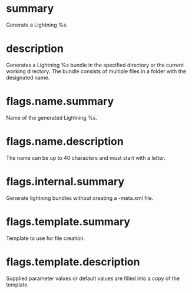 # summary

Generate a Lightning %s.

# description

Generates a Lightning %s bundle in the specified directory or the current working directory. The bundle consists of multiple files in a folder with the designated name.

# flags.name.summary

Name of the generated Lightning %s.

# flags.name.description

The name can be up to 40 characters and must start with a letter.

# flags.internal.summary

Generate lightning bundles without creating a -meta.xml file.

# flags.template.summary

Template to use for file creation.

# flags.template.description

Supplied parameter values or default values are filled into a copy of the template.
